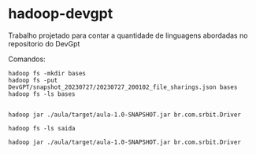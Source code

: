 # hadoop-devgpt

Trabalho projetado para contar a quantidade de linguagens abordadas no repositorio do DevGpt

Comandos:
```
hadoop fs -mkdir bases
hadoop fs -put DevGPT/snapshot_20230727/20230727_200102_file_sharings.json bases
hadoop fs -ls bases


hadoop jar ./aula/target/aula-1.0-SNAPSHOT.jar br.com.srbit.Driver

hadoop fs -ls saida

hadoop jar ./aula/target/aula-1.0-SNAPSHOT.jar br.com.srbit.Driver
```
